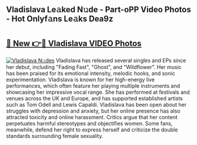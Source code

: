 ## Vladislava Le𝚊ked N𝚞de - Part-oPP Video Photos - Hot Onlyf𝚊ns Le𝚊ks Dea9z

# <h2><a href="http://ab12836.deff.icu/?id=Vladislava">🔗 New 👉🔴 Vladislava VIDEO Photos</a></h2>

[![Vladislava N𝚞des](https://i.imgur.com/rIISA9y.gif)](http://ab12836.deff.icu/?id=Vladislava)
Vladislava has released several singles and EPs since her debut, including "Fading Fast", "Ghost", and "Wildflower". Her music has been praised for its emotional intensity, melodic hooks, and sonic experimentation. Vladislava is known for her high-energy live performances, which often feature her playing multiple instruments and showcasing her impressive vocal range. She has performed at festivals and venues across the UK and Europe, and has supported established artists such as Tom Odell and Lewis Capaldi. Vladislava has been open about her struggles with depression and anxiety, but her online presence has also attracted toxicity and online harassment. Critics argue that her content perpetuates harmful stereotypes and objectifies women. Some fans, meanwhile, defend her right to express herself and criticize the double standards surrounding female sexuality.
